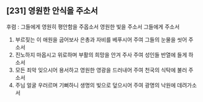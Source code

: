 ## [231] 영원한 안식을 주소서

후렴 : 그들에게 영원히 평안함을 주옵소서 영원한 빛을 주소서 그들에게 주소서
1) 부르짖는 이 애원을 굽어보사 은총과 자비를 베푸시어 주여 그들의 눈물을 씻어 주소서
2) 진노하지 마옵시고 위로하며 부활의 희망을 안겨 주사 주여 성인들 반열에 들게 하소서
3) 모든 죄악 잊으시어 용서하고 영원한 영광을 드러내어 주여 천국의 식탁에 불러 주소서
4) 주님 얼굴 우러르며 기뻐하니 생명의 빛으로 덮으시어 주여 광명의 낙원에 데려가소서
